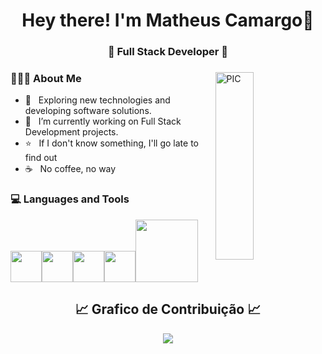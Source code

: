 <h1 align="center">Hey there! I'm Matheus Camargo👋 </h1>
<h3 align="center">🚀 Full Stack Developer 🚀</h3>
<div>
<img width = "35%" align="right" alt="PIC" height="300px" src="https://camo.githubusercontent.com/21f12821cde6a7d6631650e6f44586696972e360ad547710268959e5c9429e28/68747470733a2f2f6d656469612e67697068792e636f6d2f6d656469612f4d4336655375433379797043552f67697068792e676966" />
<div align="left"> 
  <h3> 👨🏻‍💻 About Me </h3>

  - 🚀 &nbsp; Exploring new technologies and developing software solutions. 
  - 📖 &nbsp; I’m currently working on Full Stack Development projects.
  - ⭐ &nbsp; If I don't know something, I'll go late to find out
  - ☕ &nbsp; No coffee, no way

</div> 
</div>

<div>
  <h3> 💻 Languages and Tools </h3>
  <p>
   <img src="https://media3.giphy.com/media/ln7z2eWriiQAllfVcn/200w.webp"  width="50"><img src="https://i.giphy.com/media/eNAsjO55tPbgaor7ma/200w.webp" width="50"><img src="https://media3.giphy.com/media/kdFc8fubgS31b8DsVu/giphy.webp" width="50"><img src="https://i.giphy.com/media/IdyAQJVN2kVPNUrojM/200.webp" width="50"<img src="https://media.giphy.com/media/SU2ic3wTfuC6JhD1lA/giphy.gif" width="50"><img src="https://media.giphy.com/media/kH1DBkPNyZPOk0BxrM/giphy.gif" width="100">
  <p>

<h2 align="center">📈 Grafico de Contribuição 📈</h2>
<div align="center">
    <img src="https://github-readme-activity-graph.vercel.app/graph?username=Matheus14623&bg_color=000000&&color=ffffff&line=008000&point=ffeb95&area=false&hide_border=false" border-radius="15">
</div>
</div> 
